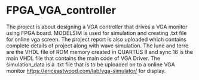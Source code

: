 # FPGA_VGA_controller
The project is about designing a VGA controller that drives  a VGA monitor using FPGA board. MODELSIM is used for simulation and creating .txt file for online vga screen. The project report is also uploaded which contains complete details of project along with wave simulation.
The lune and terre are the VHDL file of ROM memory created in QUARTUS II and sync 16 is the main VHDL file that contains the main code of VGA Driver. The simulation_data is a .txt file that is to be uploaded on to a online VGA monitor https://ericeastwood.com/lab/vga-simulator/ for display.
